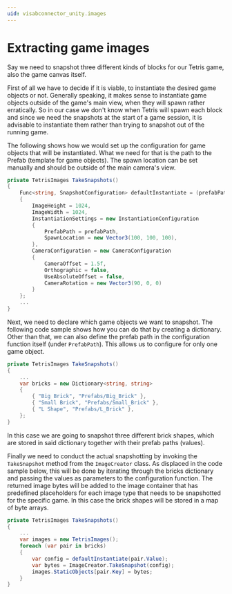 ```yaml
---
uid: visabconnector_unity.images
---
```


# Extracting game images

Say we need to snapshot three different kinds of blocks for our Tetris game, also the game canvas itself. 

First of all we have to decide if it is viable, to instantiate the desired game objects or not. Generally speaking, it makes sense to instantiate game objects outside of the game's main view, when they will spawn rather erratically. So in our case we don't know when Tetris will spawn each block and since we need the snapshots at the start of a game session, it is advisable to instantiate them rather than trying to snapshot out of the running game. 

The following shows how we would set up the configuration for game objects that will be instantiated. What we need for that is the path to the Prefab (template for game objects). The spawn location can be set manually and should be outside of the main camera's view. 

```csharp
private TetrisImages TakeSnapshots() 
{
    Func<string, SnapshotConfiguration> defaultInstantiate = (prefabPath) => new SnapshotConfiguration 
    { 
        ImageHeight = 1024, 
        ImageWidth = 1024, 
        InstantiationSettings = new InstantiationConfiguration 
        { 
            PrefabPath = prefabPath, 
            SpawnLocation = new Vector3(100, 100, 100), 
        }, 
        CameraConfiguration = new CameraConfiguration 
        { 
            CameraOffset = 1.5f, 
            Orthographic = false, 
            UseAbsoluteOffset = false, 
            CameraRotation = new Vector3(90, 0, 0) 
        } 
    };
    ...
}
``` 

Next, we need to declare which game objects we want to snapshot. The following code sample shows how you can do that by creating a dictionary. Other than that, we can also define the prefab path in the configuration function itself (under `PrefabPath`). This allows us to configure for only one game object. 
```csharp
private TetrisImages TakeSnapshots() 
{
    ...
    var bricks = new Dictionary<string, string> 
    { 
        { "Big Brick", "Prefabs/Big_Brick" }, 
        { "Small Brick", "Prefabs/Small_Brick" }, 
        { "L Shape", "Prefabs/L_Brick" }, 
    }; 
}
``` 
In this case we are going to snapshot three different brick shapes, which are stored in said dictionary together with their prefab paths (values). 

Finally we need to conduct the actual snapshotting by invoking the `TakeSnapshot` method from the `ImageCreator` class. As displaced in the code sample below, this will be done by iterating through the bricks dictionary and passing the values as parameters to the configuration function. The returned image bytes will be added to the image container that has predefined placeholders for each image type that needs to be snapshotted for the specific game. In this case the brick shapes will be stored in a map of byte arrays.
```csharp
private TetrisImages TakeSnapshots() 
{
    ...
    var images = new TetrisImages();
    foreach (var pair in bricks) 
    { 
        var config = defaultInstantiate(pair.Value); 
        var bytes = ImageCreator.TakeSnapshot(config);
        images.StaticObjects[pair.Key] = bytes;
    }
}
```